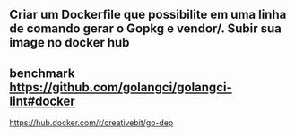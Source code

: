 ## Criar um Dockerfile que possibilite em uma linha de comando gerar o Gopkg e vendor/. Subir sua image no docker hub
## benchmark https://github.com/golangci/golangci-lint#docker
https://hub.docker.com/r/creativebit/go-dep
